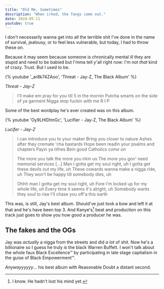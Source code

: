 ```yaml
---
title: "Old Me, Sometimes"
description: "When irked, the fangs come out."
date: 2024-05-11
youtube: true
---
```


I don't necessarily wanna get into all the terrible shit I've done in the name of survival, jealousy, or to feel less vulnerable, but today, I had to throw these on.

Because it may seem because someone is chronically mental ill they are stupid and need to be babied but I'mma tell y'all right now: I'm not *that* kind of crazy. Trust. But I used to be.


{% youtube '_ar8k74ZAoo', 'Threat - Jay-Z, The Black Album' %}

*Threat - Jay-Z*

> I'll make em pray for you till 5 in the mornin
> Putcha smarts on the side of ya garment
> Nigga stop fuckin with me
> R
> I
> P

Some of the best wordplay he's ever created was on this album.

{% youtube 'Oy9LHIDtmGc', 'Lucifier - Jay-Z, The Black Album' %}

*Lucifer - Jay-Z*

> I can introduce you to your maker
> Bring you closer to nature
> Ashes after they cremate 'cha bastards
> Hope been readin your psalms and chapters
> Payin ya tithes
> Bein good Catholics *come on*
>
> The more you talk the more you irkin us
> The more you gon' need memorial services
>[...]
> Man I gotta get my soul right, uh
> I gotta get these devils out my life, uh
> These cowards wanna make a nigga ride, uh
> They won't be happy till somebody dies, uh
>
> Ohhh man I gotta get my soul right, uh
> Fore I'm locked up for my whole life, uh
> Every time it seems it's alright, uh
> Somebody wants they soul to rise
> I'll chase you off'a this earth


This was, is still, Jay's best album. Should've just took a bow and left it at that and he's have been top 3. And Kanye's[^1] beat and production on this track just goes to show you how good a producer he was.

## The fakes and the OGs

Jay was *actually* a nigga from the streets and did *a lot* of shit. Now he's a billionaire so I guess he truly *is* the black Warren Buffett. I won't talk about the whole faux Black Excellence™️ by participating in late stage capitalism in the guise of Black Empowerment™️.

*Anywayyyyyy*... his best album with Reasonable Doubt a distant second.

[^1]: I know. He hadn't lost his mind yet.